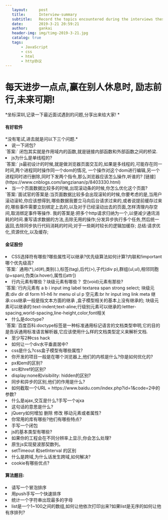 ```yaml
---
   layout:     post
   title:      Interview-summary
   subtitle:   Record the topics encountered during the interviews these days.
   date:       2019-3-21 20:59:21
   author:     gankai
   header-img: img/timg-2019-3-21.jpg
   catalog: true
   tags:
       - JavaScript
       - css
       - html
       - http协议
---
```


 <h1> 每天进步一点点,赢在别人休息时, 励志前行,未来可期!</h1>

 *坐标深圳,记录一下最近面试遇到的问题,分享出来给大家! *

 <h4>有好软件</h4>
 *没有笔试,进去就是问以下三个问题.*
 <li>说一下闭包?</li>
 `答案:`
        闭包其实就是作用域内的函数,就是链接内部函数和外部函数之间的桥梁.
 <li>js为什么是单线程的?</li>
 `答案:`
      js最初设计的时候,就是做浏览器页面交互的,如果是多线程的,可能存在同一时间,两个进程同时操作同一个dom的情况,
 一个操作对这个dom进行编辑,另一个进程同时进行删除,同时下发两个指令,那么浏览器应该怎么操作,听谁的?
 [链接](https://www.cnblogs.com/langzianan/p/8403330.html)
 <li>当一个页面数据比较多的时候,出现滚动条的时候,你怎么优化这个页面?</li>
 `答案:`面试官的答案是:当页面数据比较多会出现滚轮的时候,你要考虑的是,当用户滚动滚轮,你应该想得到,哪些数据我要立马向后台请求过来的,或者说提前缓存过来的,哪些事件需要立刻绑定上去的,以及对于已经滚动出去的页面,怎样清理内存空间,取消绑定事件等操作.
 我的答案是:把多个http请求归纳为一个,以便减少通讯消耗的时间.重写请求数据的方法,去除无用的操作;分发异步执行多个任务,然后统一返回,去除同步执行代码消耗的时间;对于一些耗时较长的逻辑加缓存;
 总结:请求优化,资源优化,以及缓存;
 <h4>金证股份</h4>
 <li>CSS选择符有哪些?哪些属性可以继承?优先级算法如何计算?内联和!important哪个优先级高?</li>
 `答案:`
        通用(*),id(#),类别(.),标签(tag),后代(>),子代(div p),群组(ul,ul),相邻同胞(p+span),伪类(a:hover),属性([attr])
 <li>行内元素有哪些？块级元素有哪些？ 空(void)元素有那些?</li>
 `答案:`行内元素有 a b i input img label textarea span strong  select;
 块级元素:div dir dl form h1-h6 hr menu ol ul p  
 空元素:br hr input img link meta
 继承:css继承一般是指文本方面的继承 ,盒子模型相关的基本上没有继承的;
 块级元素可以继承的:text-indent;text-aline;行级别元素可以继承的:lettter-spacing,world-spacing,line-height,color,font相关
 <li>什么是doctype?</li>
 `答案:`百度百科:doctype标签是一种标准通用标记语言的文档类型申明,它的目的是告诉通用标准语言解析器,它应该使用什么样的文档类型定义来解析文档.  
 <li>至少写2种css hack</li>
 <li>如何让一个div水平垂直居中?</li>
 <li>css是什么?css盒子模型有哪些属性?</li>
 <li>你开发的项目一般是在哪个浏览器上,他们的内核是什么?你是如何优化的?</li>
 <li>px和em的区别?</li>
 <li>src和href的区别?</li>
 <li>display:none和visibility: hidden的区别?</li>
 <li>同步和异步的区别,他们的作用是什么?</li>
 <li>如何截取一个URL = https://www.baidu.com/index.php?id=1&code=2中的参数?</li>
 <li>什么是ajax,交互是什么?手写一个ajxa</li>
 <li><meta http-equiv="X-UA-Compatible" content="ie=edge">这句话的意思是什么?</li>
 <li>jQuery如何增加 删除 修改 移动元素或者属性?</li>
 <li>你常用的库有哪些?他们有哪些特点?</li>
 <li>手写一个闭包</li>
 <li>js的基本类型有哪些?</li>
 <li>如果你的工程会在不同分辨率上显示,你会怎么处理?</li>
 <li>原生js实现斐波那契数列。</li>
 <li>setTimeout 和setInterval 的区别</li>
 <li>什么是跨域,为什么话发生跨域,如何解决?</li>
 <li>cookie有哪些优点?</li>

 <h4>算法题目:</h4>

 <li>请写一个冒泡排序</li>
 <li>用push手写一个快速排序</li>

 <li>统计一个字符串出现最多的字母</li>

 <li>list是一个1~100之间的数组,如何让他依次打印出来?如果list是无序的如何让他有序排列?</li>
